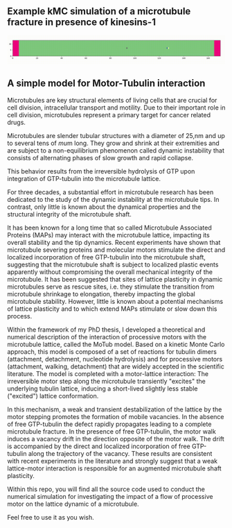 ## Example kMC simulation of a microtubule fracture in presence of kinesins-1
![](./gifs/kinesin_fracture.gif)

## A simple model for Motor-Tubulin interaction

Microtubules are key structural elements of living cells that are crucial for cell division, intracellular transport and motility. Due to their important role in cell division, microtubules represent a primary target for cancer related drugs.

Microtubules are slender tubular structures with a diameter of 25\,nm and up to several tens of $mu$m long. They grow and shrink at their extremities and are subject to a non-equilibrium phenomenon called dynamic instability that consists of alternating phases of slow growth and rapid collapse.

This behavior results from the irreversible hydrolysis of GTP upon integration of GTP-tubulin into the microtubule lattice.

For three decades, a substantial effort in microtubule research has been dedicated to the study of the dynamic instability at the microtubule tips. In contrast, only little is known about the dynamical properties and the structural integrity of the microtubule shaft.

It has been known for a long time that so called Microtubule Associated Proteins (MAPs) may interact with the microtubule lattice, impacting its overall stability and the tip dynamics. 
Recent experiments have shown that microtubule severing proteins and molecular motors stimulate the direct and localized incorporation of free GTP-tubulin into the microtubule shaft, suggesting that the microtubule shaft is subject to localized plastic events apparently without compromising the overall mechanical integrity of the microtubule. It has been suggested that sites of lattice plasticity in dynamic microtubules serve as rescue sites, i.e. they stimulate the transition from microtubule shrinkage to elongation, thereby impacting the global microtubule stability.  However, little is known about a potential mechanisms of lattice plasticity and to which extend MAPs stimulate or slow down this process. 

Within the framework of my PhD thesis, I developed a theoretical and numerical description of the interaction of processive motors with the microtubule lattice, called the MoTub model. 
Based on a kinetic Monte Carlo approach, this model is composed of a set of reactions for tubulin dimers (attachment, detachment, nucleotide hydrolysis) and for processive motors (attachment, walking, detachment) that are widely accepted in the scientific literature.
The model is completed with a motor-lattice interaction: The irreversible motor step along the microtubule transiently "excites" the underlying tubulin lattice, inducing a short-lived slightly less stable ("excited") lattice conformation.

In this mechanism, a weak and transient destabilization of the lattice by the motor stepping promotes the formation of mobile vacancies. In the absence of free GTP-tubulin the defect rapidly propagates leading to a complete microtubule fracture. In the presence of free GTP-tubulin, the motor walk induces a vacancy drift in the direction opposite of the motor walk. The drift is accompanied by the direct and localized incorporation of free GTP-tubulin along the trajectory of the vacancy. These results are consistent with recent experiments in the literature and strongly suggest that a weak lattice-motor interaction is responsible for an augmented microtubule shaft plasticity.

Within this repo, you will find all the source code used to conduct the numerical simulation for investigating the impact of a flow of processive motor on the lattice dynamic of a microtubule. 

Feel free to use it as you wish.

